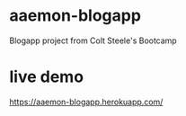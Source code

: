# aaemon-blogapp
Blogapp project from Colt Steele's Bootcamp

# live demo
https://aaemon-blogapp.herokuapp.com/
